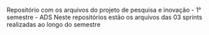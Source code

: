 Repositório com os arquivos do projeto de pesquisa e inovação - 1° semestre - ADS 
Neste repositórios estão os arquivos das 03 sprints realizadas ao longo do semestre
